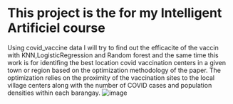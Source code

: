# This project is the for my Intelligent Artificiel course

Using covid_vaccine data I will try to find out the efficacite of the vaccin with KNN,LogisticRegression and Random forest and the same time this work is for identifing the best location covid vaccination centers in a given town or region based on the optimization methodology of the paper. The optimization relies on the proximity of the vaccination sites to the local village centers along with the number of COVID cases and population densities within each barangay.
![image](https://user-images.githubusercontent.com/51833625/211068788-9b59df32-3025-4a1f-b11a-b078ebe24514.png)
